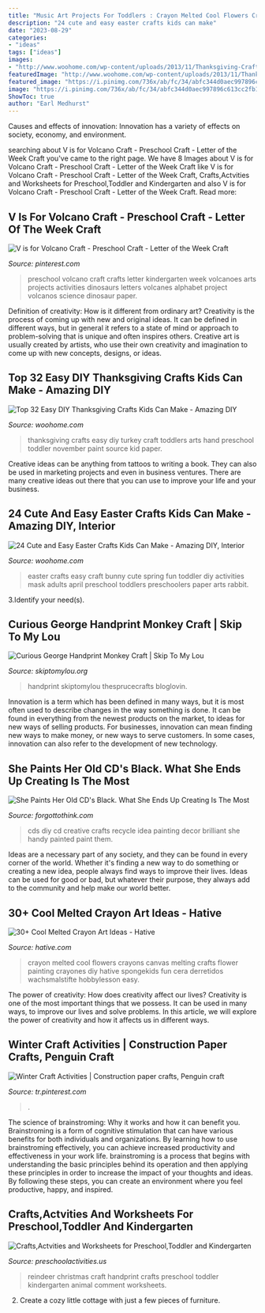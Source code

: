 ```yaml
---
title: "Music Art Projects For Toddlers : Crayon Melted Cool Flowers Crayons Canvas Melting Crafts Flower Painting Crayones Diy Hative Spongekids Fun Cera Derretidos Wachsmalstifte Hobbylesson Easy"
description: "24 cute and easy easter crafts kids can make"
date: "2023-08-29"
categories:
- "ideas"
tags: ["ideas"]
images:
- "http://www.woohome.com/wp-content/uploads/2013/11/Thanksgiving-Crafts-Kids-Can-Make-24.jpg"
featuredImage: "http://www.woohome.com/wp-content/uploads/2013/11/Thanksgiving-Crafts-Kids-Can-Make-24.jpg"
featured_image: "https://i.pinimg.com/736x/ab/fc/34/abfc344d0aec997896c613cc2fb15fcd--crafts-for-kindergarten-preschool-art.jpg?b=t"
image: "https://i.pinimg.com/736x/ab/fc/34/abfc344d0aec997896c613cc2fb15fcd--crafts-for-kindergarten-preschool-art.jpg?b=t"
ShowToc: true
author: "Earl Medhurst"
---
```



Causes and effects of innovation:
Innovation has a variety of effects on society, economy, and environment.

	

		
searching about V is for Volcano Craft - Preschool Craft - Letter of the Week Craft you've came to the right page. We have 8 Images about V is for Volcano Craft - Preschool Craft - Letter of the Week Craft like V is for Volcano Craft - Preschool Craft - Letter of the Week Craft, Crafts,Actvities and Worksheets for Preschool,Toddler and Kindergarten and also V is for Volcano Craft - Preschool Craft - Letter of the Week Craft. Read more:
		
    
## V Is For Volcano Craft - Preschool Craft - Letter Of The Week Craft

<img loading=lazy src="https://i.pinimg.com/736x/ab/fc/34/abfc344d0aec997896c613cc2fb15fcd--crafts-for-kindergarten-preschool-art.jpg?b=t" onerror="this.onerror=null;this.src='https://tse2.mm.bing.net/th?id=OIP.7-o-zZa3543ZCdNgaM6-GwHaJ6&amp;pid=15.1';" alt="V is for Volcano Craft - Preschool Craft - Letter of the Week Craft">

_Source: pinterest.com_

>preschool volcano craft crafts letter kindergarten week volcanoes arts projects activities dinosaurs letters volcanes alphabet project volcanos science dinosaur paper. 

	

Definition of creativity: How is it different from ordinary art?
Creativity is the process of coming up with new and original ideas. It can be defined in different ways, but in general it refers to a state of mind or approach to problem-solving that is unique and often inspires others. Creative art is usually created by artists, who use their own creativity and imagination to come up with new concepts, designs, or ideas.

    
## Top 32 Easy DIY Thanksgiving Crafts Kids Can Make - Amazing DIY

<img loading=lazy src="http://www.woohome.com/wp-content/uploads/2013/11/Thanksgiving-Crafts-Kids-Can-Make-24.jpg" onerror="this.onerror=null;this.src='https://tse4.mm.bing.net/th?id=OIP.ntf7QuoVKY6BwKUIvp3XMwHaJm&amp;pid=15.1';" alt="Top 32 Easy DIY Thanksgiving Crafts Kids Can Make - Amazing DIY">

_Source: woohome.com_

>thanksgiving crafts easy diy turkey craft toddlers arts hand preschool toddler november paint source kid paper. 

	

Creative ideas can be anything from tattoos to writing a book. They can also be used in marketing projects and even in business ventures. There are many creative ideas out there that you can use to improve your life and your business.

    
## 24 Cute And Easy Easter Crafts Kids Can Make - Amazing DIY, Interior

<img loading=lazy src="http://www.woohome.com/wp-content/uploads/2014/04/Easter-Crafts-for-Kids-7.jpg" onerror="this.onerror=null;this.src='https://tse1.mm.bing.net/th?id=OIP.kRY8IV7Ds53ND63zSPrWmgHaJ6&amp;pid=15.1';" alt="24 Cute and Easy Easter Crafts Kids Can Make - Amazing DIY, Interior">

_Source: woohome.com_

>easter crafts easy craft bunny cute spring fun toddler diy activities mask adults april preschool toddlers preschoolers paper arts rabbit. 

	

3.Identify your need(s).

    
## Curious George Handprint Monkey Craft | Skip To My Lou

<img loading=lazy src="https://www.skiptomylou.org/wp-content/uploads/2016/04/curious-george-monkey-craft-1.jpg" onerror="this.onerror=null;this.src='https://tse3.mm.bing.net/th?id=OIP.uI69S1LhEiSoT4prBIOoSwHaIR&amp;pid=15.1';" alt="Curious George Handprint Monkey Craft | Skip To My Lou">

_Source: skiptomylou.org_

>handprint skiptomylou thesprucecrafts bloglovin. 

	

Innovation is a term which has been defined in many ways, but it is most often used to describe changes in the way something is done. It can be found in everything from the newest products on the market, to ideas for new ways of selling products. For businesses, innovation can mean finding new ways to make money, or new ways to serve customers. In some cases, innovation can also refer to the development of new technology.

    
## She Paints Her Old CD&#039;s Black. What She Ends Up Creating Is The Most

<img loading=lazy src="https://www.forgottothink.com/wp-content/uploads/2016/03/old-cd-crafts-1-1.jpg" onerror="this.onerror=null;this.src='https://tse4.mm.bing.net/th?id=OIP.TmGjhUSgQSr3jQImYSTqzwHaD4&amp;pid=15.1';" alt="She Paints Her Old CD&#039;s Black. What She Ends Up Creating Is The Most">

_Source: forgottothink.com_

>cds diy cd creative crafts recycle idea painting decor brilliant she handy painted paint them. 

	

Ideas are a necessary part of any society, and they can be found in every corner of the world. Whether it's finding a new way to do something or creating a new idea, people always find ways to improve their lives. Ideas can be used for good or bad, but whatever their purpose, they always add to the community and help make our world better.

    
## 30+ Cool Melted Crayon Art Ideas - Hative

<img loading=lazy src="https://hative.com/wp-content/uploads/2014/04/melted-crayon-art/15-flowers.jpg" onerror="this.onerror=null;this.src='https://tse4.mm.bing.net/th?id=OIP.p_TA_XRZ23g6XZfcSJzzNwHaJ6&amp;pid=15.1';" alt="30+ Cool Melted Crayon Art Ideas - Hative">

_Source: hative.com_

>crayon melted cool flowers crayons canvas melting crafts flower painting crayones diy hative spongekids fun cera derretidos wachsmalstifte hobbylesson easy. 

	

The power of creativity: How does creativity affect our lives?
Creativity is one of the most important things that we possess. It can be used in many ways, to improve our lives and solve problems. In this article, we will explore the power of creativity and how it affects us in different ways.

    
## Winter Craft Activities | Construction Paper Crafts, Penguin Craft

<img loading=lazy src="https://i.pinimg.com/736x/49/7c/fe/497cfe2838d1bfbe311d398073b1ee73--paper-hearts-penguin-craft.jpg" onerror="this.onerror=null;this.src='https://tse3.mm.bing.net/th?id=OIP.xo_oWeH6Ly79JufJn5HQYQHaKd&amp;pid=15.1';" alt="Winter Craft Activities | Construction paper crafts, Penguin craft">

_Source: tr.pinterest.com_

>. 

	

The science of brainstroming: Why it works and how it can benefit you.
Brainstroming is a form of cognitive stimulation that can have various benefits for both individuals and organizations. By learning how to use brainstroming effectively, you can achieve increased productivity and effectiveness in your work life. brainstroming is a process that begins with understanding the basic principles behind its operation and then applying these principles in order to increase the impact of your thoughts and ideas. By following these steps, you can create an environment where you feel productive, happy, and inspired.

    
## Crafts,Actvities And Worksheets For Preschool,Toddler And Kindergarten

<img loading=lazy src="http://www.preschoolactivities.us/wp-content/uploads/2014/12/handprint-christmas-reindeer-craft.jpg" onerror="this.onerror=null;this.src='https://tse1.mm.bing.net/th?id=OIP.1Z3RS7ehWwcc90SGhaaxygHaJ3&amp;pid=15.1';" alt="Crafts,Actvities and Worksheets for Preschool,Toddler and Kindergarten">

_Source: preschoolactivities.us_

>reindeer christmas craft handprint crafts preschool toddler kindergarten animal comment worksheets. 

	

2. Create a cozy little cottage with just a few pieces of furniture.

